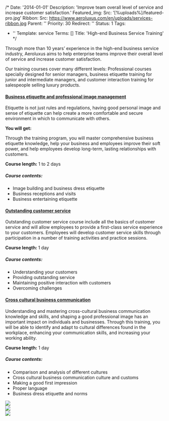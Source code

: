 /*
Date: '2014-01-01'
Description: 'Improve team overall level of service and increase customer satisfaction.'
Featured_img:
  Src: '[%uploads%]/featured-pro.jpg'
Ribbon:
  Src: https://www.aeroluxus.com/en/uploads/services-ribbon.jpg
Parent: ''
Priority: 30
Redirect: ''
Status: 1
Tags:
- ''
Template: service
Terms: []
Title: 'High-end Business Service Training'
*/
<p>Through more than 10 years’ experience in the high-end business service industry, Aeroluxus aims to help enterprise teams improve their overall level of service and increase customer satisfaction.</p>
<p>Our training courses cover many different levels:  Professional courses specially designed for senior managers, business etiquette training for junior and intermediate managers, and customer interaction training for salespeople selling luxury products.</p>
<div class="p-4">
  <h4 class="pb-2">
    <a data-toggle="collapse"
       href="#COLLAPSE-1"
       role="button">
      Business etiquette and professional image management
    </a>
  </h4>
  <div id="COLLAPSE-1"
       class="collapse pb-4">
    <p>Etiquette is not just rules and regulations, having good personal image and sense of etiquette can help create a more comfortable and secure environment in which to communicate with others.</p>
    <p><b>You will get:</b></p>
    <p>Through the training program, you will master comprehensive business etiquette knowledge, help your business and employees improve their soft power, and help employees develop long-term, lasting relationships with customers.</p>
    <p><b>Course length:</b> 1 to 2 days</p>
    <h5>Course contents:</h5>
    <ul>
      <li>Image building and business dress etiquette</li>
      <li>Business receptions and visits</li>
      <li>Business entertaining etiquette</li>
    </ul>
  </div>
  <h4 class="pb-2">
    <a data-toggle="collapse"
       href="#COLLAPSE-2"
       role="button">
      Outstanding customer service
    </a>
  </h4>
  <div id="COLLAPSE-2"
       class="collapse pb-4">
    <p>Outstanding customer service course include all the basics of customer service and will allow employees to provide a first-class service experience to your customers.  Employees will develop customer service skills through participation in a number of training activities and practice sessions.</p>
    <p><b>Course length: </b>1 day</p>
    <h5>Course contents:</h5>
    <ul>
      <li>Understanding your customers</li>
      <li>Providing outstanding service</li>
      <li>Maintaining positive interaction with customers</li>
      <li>Overcoming challenges</li>
    </ul>
  </div>
  <h4 class="pb-2">
    <a data-toggle="collapse"
       href="#COLLAPSE-3"
       role="button">
      Cross cultural business communication
    </a>
  </h4>
  <div id="COLLAPSE-3"
       class="collapse pb-4">
    <p>Understanding and mastering cross-cultural business communication knowledge and skills, and shaping a good professional image has an important impact on individuals and businesses.  Through this training, you will be able to identify and adapt to cultural differences found in the workplace, enhancing your communication skills, and increasing your working ability.</p>
    <p><b>Course length:</b> 1 day</p>
    <h5>Course contents:</h5>
    <ul>
      <li>Comparison and analysis of different cultures</li>
      <li>Cross cultural business communication culture and customs</li>
      <li>Making a good first impression</li>
      <li>Proper language</li>
      <li>Business dress etiquette and norms</li>
    </ul>
  </div>
</div>
<div class="row">
  <div class="col-sm-4 py-2 text-center">
    <a class="gallery" href="[%uploads%]/services-pro-1.jpg">
      <img src="[%uploads%]/services-pro-1.jpg">
    </a>
  </div>
  <div class="col-sm-4 py-2 text-center">
    <a class="gallery" href="[%uploads%]/services-pro-2.jpg">
      <img src="[%uploads%]/services-pro-2.jpg">
    </a>
  </div>
  <div class="col-sm-4 py-2 text-center">
    <a class="gallery" href="[%uploads%]/services-pro-3.jpg">
      <img src="[%uploads%]/services-pro-3.jpg">
    </a>
  </div>
</div>